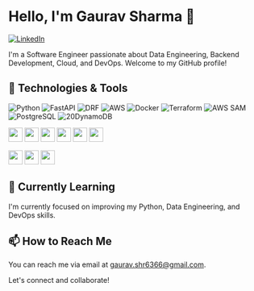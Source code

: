 # Hello, I'm Gaurav Sharma 👋

[![LinkedIn](https://img.shields.io/badge/-LinkedIn-blue?style=flat&logo=linkedin)](https://www.linkedin.com/in/gauravsharma1054)


I'm a Software Engineer passionate about Data Engineering, Backend Development, Cloud, and DevOps. Welcome to my GitHub profile!

## 🔧 Technologies & Tools

![Python](https://img.shields.io/badge/-Python-3776AB?style=flat&logo=python&logoColor=white) ![FastAPI](https://img.shields.io/badge/-FastAPI-009688?style=flat&logo=fastapi&logoColor=white) ![DRF](https://img.shields.io/badge/-Django%20Rest%20Framework-092E20?style=flat&logo=django&logoColor=white) ![AWS](https://img.shields.io/badge/-Amazon%20Web%20Services-232F3E?style=flat&logo=amazon-aws&logoColor=white) ![Docker](https://img.shields.io/badge/-Docker-2496ED?style=flat&logo=docker&logoColor=white) ![Terraform](https://img.shields.io/badge/-Terraform-623CE4?style=flat&logo=terraform&logoColor=white) 
![AWS SAM](https://img.shields.io/badge/-AWS%20SAM-FF9900?style=flat&logo=amazon-aws&logoColor=white)
![PostgreSQL](https://img.shields.io/badge/PostgreSQL-316192?style=for-the-badge&logo=postgresql&logoColor=white)
![20DynamoDB](https://img.shields.io/badge/Amazon%20DynamoDB-4053D6?style=for-the-badge&logo=Amazon%20DynamoDB&logoColor=white)


<img src="https://img.shields.io/badge/-Python-3776AB?style=flat-square&logo=python&logoColor=white" height="28"> <img src="https://img.shields.io/badge/-FastAPI-009688?style=flat-square&logo=fastapi&logoColor=white" height="28"> <img src="https://img.shields.io/badge/-Django%20Rest%20Framework-092E20?style=flat-square&logo=django&logoColor=white" height="28"> <img src="https://img.shields.io/badge/-Amazon%20Web%20Services-232F3E?style=flat-square&logo=amazon-aws&logoColor=white" height="28"> <img src="https://img.shields.io/badge/-Docker-2496ED?style=flat-square&logo=docker&logoColor=white" height="28"> <img src="https://img.shields.io/badge/-Terraform-623CE4?style=flat-square&logo=terraform&logoColor=white" height="28">

<img src="https://img.shields.io/badge/-AWS%20SAM-FF9900?style=flat-square&logo=amazon-aws&logoColor=white" height="28"> <img src="https://img.shields.io/badge/PostgreSQL-316192?style=flat-square&logo=postgresql&logoColor=white" height="28"> <img src="https://img.shields.io/badge/Amazon%20DynamoDB-4053D6?style=flat-square&logo=Amazon%20DynamoDB&logoColor=white" height="28">


## 🌱 Currently Learning

I'm currently focused on improving my Python, Data Engineering, and DevOps skills.


## 📫 How to Reach Me

You can reach me via email at [gaurav.shr6366@gmail.com](mailto:gaurav.shr6366@gmail.com).

Let's connect and collaborate!

